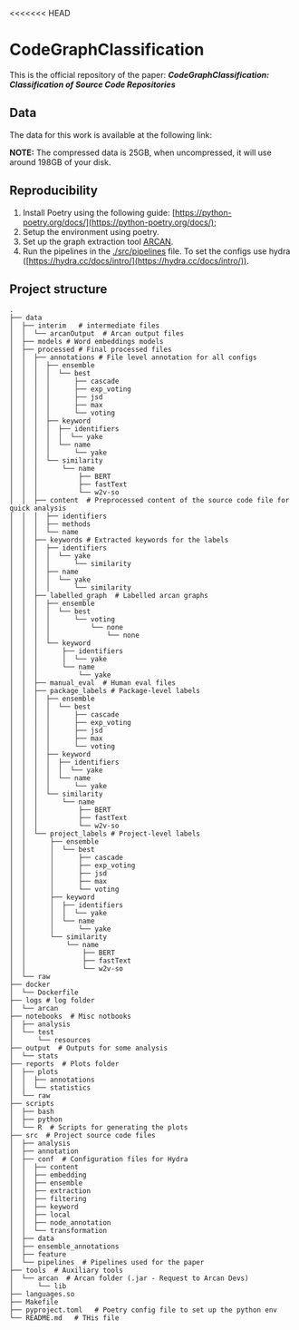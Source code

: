 <<<<<<< HEAD

# CodeGraphClassification

This is the official repository of the paper: **_CodeGraphClassification: Classification of Source Code Repositories_**

## Data

The data for this work is available at the following link:

**NOTE:** The compressed data is 25GB, when uncompressed, it will use around 198GB of your disk.

## Reproducibility

1. Install Poetry using the following guide: [https://python-poetry.org/docs/](https://python-poetry.org/docs/);
2. Setup the environment using poetry.
3. Set up the graph extraction tool [ARCAN](www.arcan.tech).
4. Run the pipelines in the [./src/pipelines](./src/pipelines) file. To set the configs use
   hydra ([https://hydra.cc/docs/intro/](https://hydra.cc/docs/intro/)).

## Project structure

```
.
├── data
│  ├── interim   # intermediate files
│  │  └── arcanOutput  # Arcan output files
│  ├── models # Word embeddings models
│  ├── processed # Final processed files
│  │  ├── annotations # File level annotation for all configs
│  │  │  ├── ensemble
│  │  │  │  └── best
│  │  │  │      ├── cascade
│  │  │  │      ├── exp_voting
│  │  │  │      ├── jsd
│  │  │  │      ├── max
│  │  │  │      └── voting
│  │  │  ├── keyword
│  │  │  │  ├── identifiers
│  │  │  │  │  └── yake
│  │  │  │  └── name
│  │  │  │      └── yake
│  │  │  └── similarity
│  │  │      └── name
│  │  │          ├── BERT
│  │  │          ├── fastText
│  │  │          └── w2v-so
│  │  ├── content  # Preprocessed content of the source code file for quick analysis
│  │  │  ├── identifiers
│  │  │  ├── methods
│  │  │  └── name
│  │  ├── keywords # Extracted keywords for the labels
│  │  │  ├── identifiers
│  │  │  │  └── yake
│  │  │  │      └── similarity
│  │  │  ├── name
│  │  │  │  └── yake
│  │  │  │      └── similarity
│  │  ├── labelled_graph  # Labelled arcan graphs 
│  │  │  ├── ensemble
│  │  │  │  └── best
│  │  │  │      └── voting
│  │  │  │          └── none
│  │  │  │              └── none
│  │  │  └── keyword
│  │  │      ├── identifiers
│  │  │      │  └── yake
│  │  │      └── name
│  │  │          └── yake
│  │  ├── manual_eval  # Human eval files
│  │  ├── package_labels # Package-level labels
│  │  │  ├── ensemble
│  │  │  │  └── best
│  │  │  │      ├── cascade
│  │  │  │      ├── exp_voting
│  │  │  │      ├── jsd
│  │  │  │      ├── max
│  │  │  │      └── voting
│  │  │  ├── keyword
│  │  │  │  ├── identifiers
│  │  │  │  │  └── yake
│  │  │  │  └── name
│  │  │  │      └── yake
│  │  │  └── similarity
│  │  │      └── name
│  │  │          ├── BERT
│  │  │          ├── fastText
│  │  │          └── w2v-so
│  │  └── project_labels # Project-level labels
│  │      ├── ensemble
│  │      │  └── best
│  │      │      ├── cascade
│  │      │      ├── exp_voting
│  │      │      ├── jsd
│  │      │      ├── max
│  │      │      └── voting
│  │      ├── keyword
│  │      │  ├── identifiers
│  │      │  │  └── yake
│  │      │  └── name
│  │      │      └── yake
│  │      └── similarity
│  │          └── name
│  │              ├── BERT
│  │              ├── fastText
│  │              └── w2v-so
│  └── raw
├── docker
│  └── Dockerfile
├── logs # log folder
│  └── arcan
├── notebooks  # Misc notbooks
│  ├── analysis
│  └── test
│      └── resources
├── output  # Outputs for some analysis
│  └── stats
├── reports  # Plots folder
│  ├── plots
│  │  ├── annotations
│  │  └── statistics
│  └── raw
├── scripts
│  ├── bash
│  ├── python
│  └── R  # Scripts for generating the plots
├── src  # Project source code files
│  ├── analysis
│  ├── annotation
│  ├── conf  # Configuration files for Hydra
│  │  ├── content
│  │  ├── embedding
│  │  ├── ensemble
│  │  ├── extraction
│  │  ├── filtering
│  │  ├── keyword
│  │  ├── local
│  │  ├── node_annotation
│  │  └── transformation
│  ├── data
│  ├── ensemble_annotations
│  ├── feature
│  └── pipelines  # Pipelines used for the paper
├── tools  # Auxiliary tools
│  └── arcan  # Arcan folder (.jar - Request to Arcan Devs)
│      └── lib
├── languages.so
├── Makefile
├── pyproject.toml   # Poetry config file to set up the python env
└── README.md   # THis file
```